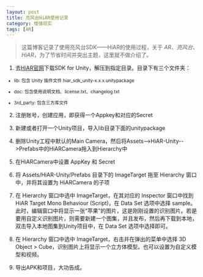```yaml
---
layout: post
title: 亮风台HiAR使用记录
category: 增强现实
tags: [AR]
---
```


> 这篇博客记录了使用亮风台SDK——HiAR的使用过程，关于 *AR*、*亮风台*、*HiAR*，为了节省时间并突出主题，这里就不做介绍了。

1. 去[HiAR官网](http://hiar.com.cn/)下载SDK for Unity，解压到指定目录。目录下有三个文件夹：

<small>

* lib: 包含 Unity 插件文件 hiar_sdk_unity-x.x.x.unitypackage

* doc: 包含使用说明文档、license.txt、changelog.txt

* 3rd_party: 包含三方库文件

</small>

2. 注册账号，创建应用，即获得一个Appkey和对应的Secret

3. 新建或者打开一个Unity项目，导入lib目录下面的unitypackage

4. 删除Unity工程中默认的Main Camera，然后将Assets-->HiAR-Unity-->Prefabs中的HiARCamera拖入到Hierarchy中

5. 在HiARCamera中设置 AppKey 和 Secret

6. 将 Assets/HiAR-Unity/Prefabs 目录下的 ImageTarget 拖至 Hierarchy 窗口中，并将其设置为 HiARCamera 的子项

7. 在 Hierarchy 窗口中选中 ImageTarget，在其对应的 Inspector 窗口中找到 HiAR Target Mono Behaviour (Script)，在 Data Set 选项中选择 sample。此时，编辑窗口中将显示一张“苹果”的图片，这是刚刚设置的识别图片。若是要用自定义识别图片，则需要新建一个图集，并且发布，然后再下载到本地，双击导入本地图集到Unity项目中，在 Data Set 选项中选择即可。

8. 在 Hierarchy 窗口中选中 ImageTarget，右击并在弹出的菜单中选择 3D Object > Cube，识别图片上将显示一个立方体模型。也可以设置为自定义模型和视频。

9. 导出APK和项目，大功告成。
